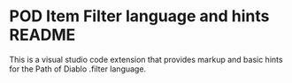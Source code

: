 # POD Item Filter language and hints README

This is a visual studio code extension that provides markup and basic hints for the Path of Diablo .filter language.
